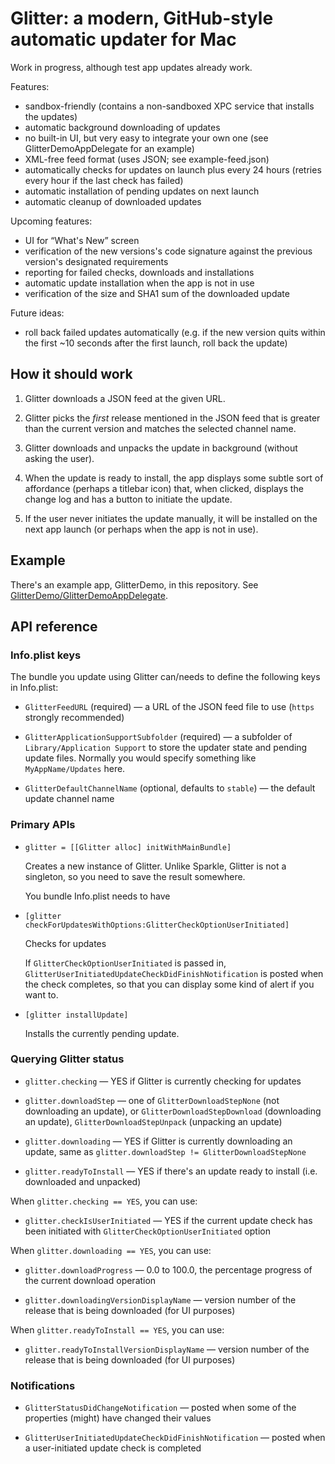 # Glitter: a modern, GitHub-style automatic updater for Mac

Work in progress, although test app updates already work.

Features:

* sandbox-friendly (contains a non-sandboxed XPC service that installs the updates)
* automatic background downloading of updates
* no built-in UI, but very easy to integrate your own one (see GlitterDemoAppDelegate for an example)
* XML-free feed format (uses JSON; see example-feed.json)
* automatically checks for updates on launch plus every 24 hours (retries every hour if the last check has failed)
* automatic installation of pending updates on next launch
* automatic cleanup of downloaded updates

Upcoming features:

* UI for “What's New” screen
* verification of the new versions's code signature against the previous version's designated requirements
* reporting for failed checks, downloads and installations
* automatic update installation when the app is not in use
* verification of the size and SHA1 sum of the downloaded update

Future ideas:

* roll back failed updates automatically (e.g. if the new version quits within the first ~10 seconds after the first launch, roll back the update)


## How it should work

1. Glitter downloads a JSON feed at the given URL.

2. Glitter picks the _first_ release mentioned in the JSON feed that is greater than the current version and matches the selected channel name.

3. Glitter downloads and unpacks the update in background (without asking the user).

4. When the update is ready to install, the app displays some subtle sort of affordance (perhaps a titlebar icon) that, when clicked, displays the change log and has a button to initiate the update.

5. If the user never initiates the update manually, it will be installed on the next app launch (or perhaps when the app is not in use).


## Example

There's an example app, GlitterDemo, in this repository. See [GlitterDemo/GlitterDemoAppDelegate](GlitterDemo/GlitterDemoAppDelegate.m).


## API reference

### Info.plist keys

The bundle you update using Glitter can/needs to define the following keys in Info.plist:

* `GlitterFeedURL` (required) — a URL of the JSON feed file to use (`https` strongly recommended)

* `GlitterApplicationSupportSubfolder` (required) — a subfolder of `Library/Application Support` to store the updater state and pending update files. Normally you would specify something like `MyAppName/Updates` here.

* `GlitterDefaultChannelName` (optional, defaults to `stable`) — the default update channel name


### Primary APIs

* `glitter = [[Glitter alloc] initWithMainBundle]`

    Creates a new instance of Glitter. Unlike Sparkle, Glitter is not a singleton, so you need to save the result somewhere.

    You bundle Info.plist needs to have


* `[glitter checkForUpdatesWithOptions:GlitterCheckOptionUserInitiated]`

    Checks for updates

    If `GlitterCheckOptionUserInitiated` is passed in, `GlitterUserInitiatedUpdateCheckDidFinishNotification` is posted when the check completes, so that you can display some kind of alert if you want to.

* `[glitter installUpdate]`

    Installs the currently pending update.


### Querying Glitter status

* `glitter.checking` — YES if Glitter is currently checking for updates

* `glitter.downloadStep` — one of `GlitterDownloadStepNone` (not downloading an update), or `GlitterDownloadStepDownload` (downloading an update), `GlitterDownloadStepUnpack` (unpacking an update)

* `glitter.downloading` — YES if Glitter is currently downloading an update, same as `glitter.downloadStep != GlitterDownloadStepNone`

* `glitter.readyToInstall` — YES if there's an update ready to install (i.e. downloaded and unpacked)

When `glitter.checking == YES`, you can use:

* `glitter.checkIsUserInitiated` — YES if the current update check has been initiated with `GlitterCheckOptionUserInitiated` option

When `glitter.downloading == YES`, you can use:

* `glitter.downloadProgress` — 0.0 to 100.0, the percentage progress of the current download operation

* `glitter.downloadingVersionDisplayName` — version number of the release that is being downloaded (for UI purposes)

When `glitter.readyToInstall == YES`, you can use:

* `glitter.readyToInstallVersionDisplayName` — version number of the release that is being downloaded (for UI purposes)


### Notifications

* `GlitterStatusDidChangeNotification` — posted when some of the properties (might) have changed their values

* `GlitterUserInitiatedUpdateCheckDidFinishNotification` — posted when a user-initiated update check is completed

